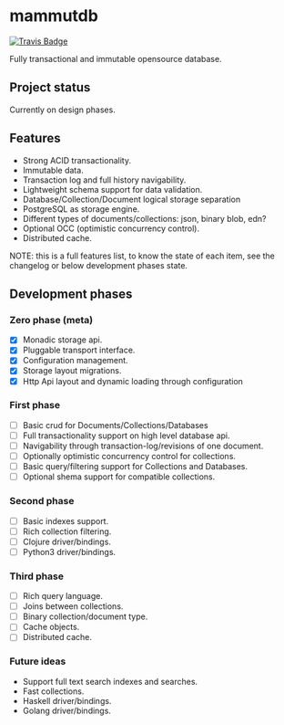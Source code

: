 # mammutdb

[![Travis Badge](https://img.shields.io/travis/niwibe/mammutdb.svg?style=flat)](https://travis-ci.org/niwibe/mammutdb "Travis Badge")

Fully transactional and immutable opensource database.

## Project status

Currently on design phases.

## Features

- Strong ACID transactionality.
- Immutable data.
- Transaction log and full history navigability.
- Lightweight schema support for data validation.
- Database/Collection/Document logical storage separation
- PostgreSQL as storage engine.
- Different types of documents/collections: json, binary blob, edn?
- Optional OCC (optimistic concurrency control).
- Distributed cache.

NOTE: this is a full features list, to know the state of each item,
see the changelog or below development phases state.

## Development phases

### Zero phase (meta) ###

- [x] Monadic storage api.
- [x] Pluggable transport interface.
- [x] Configuration management.
- [x] Storage layout migrations.
- [x] Http Api layout and dynamic loading through configuration

### First phase ###

- [ ] Basic crud for Documents/Collections/Databases
- [ ] Full transactionality support on high level database api.
- [ ] Navigability through transaction-log/revisions of one document.
- [ ] Optionally optimistic concurrency control for collections.
- [ ] Basic query/filtering support for Collections and Databases.
- [ ] Optional shema support for compatible collections.

### Second phase ###

- [ ] Basic indexes support.
- [ ] Rich collection filtering.
- [ ] Clojure driver/bindings.
- [ ] Python3 driver/bindings.

### Third phase ###

- [ ] Rich query language.
- [ ] Joins between collections.
- [ ] Binary collection/document type.
- [ ] Cache objects.
- [ ] Distributed cache.

### Future ideas ###

- Support full text search indexes and searches.
- Fast collections.
- Haskell driver/bindings.
- Golang driver/bindings.

